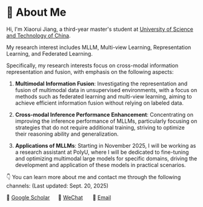 # 👀 About Me

Hi, I'm Xiaorui Jiang, a third-year master's student at [University of Science and Technology of China](https://www.ustc.edu.cn/).

My research interest includes MLLM, Multi-view Learning, Representation Learning, and Federated Learning. 

[//]: # (I am currently seeking a PhD position and I hope to continue my research in the areas mentioned above.)
Specifically, my research interests focus on cross-modal information representation and fusion, with emphasis on the following aspects:

1. <b>Multimodal Information Fusion</b>: <span>Investigating the representation and fusion of multimodal data in unsupervised environments,  <span> with a focus on methods such as federated learning and multi-view learning, aiming to achieve  efficient information fusion without relying on labeled data.</span>

2. <b>Cross-modal Inference Performance Enhancement</b>: Concentrating on improving the inference performance of MLLMs, particularly focusing on strategies that do not require additional training, striving to optimize their reasoning ability and generalization.

4. <b>Applications of MLLMs</b>: Starting in November 2025, I will be working as a research assistant at PolyU, where I will  be dedicated <span> to fine-tuning and optimizing multimodal large models for specific domains, driving the development  and application of these models in practical scenarios.


👇 You can learn more about me and contact me through the following channels: (Last updated: Sept. 20, 2025)

📖 [Google Scholar](https://scholar.google.com/citations?user=DAJ7HogAAAAJ&hl=zh-CN)      💬 <a href="./images/wechat.jpg" target="_blank">WeChat</a>        📧 <a href="mailto:xrjiang@mail.ustc.edu.cn">Email</a>


